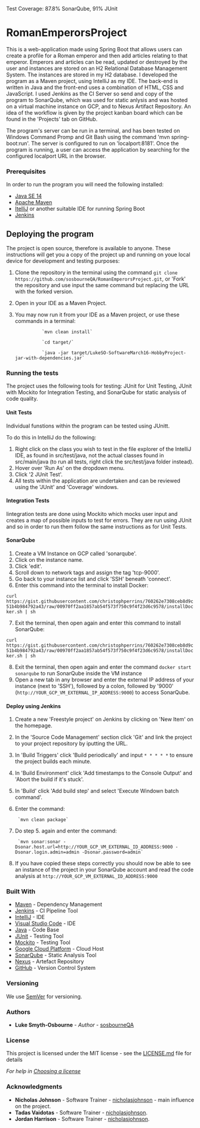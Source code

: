 Test Coverage: 87.8% SonarQube, 91% JUnit

# RomanEmperorsProject

This is a web-application made using Spring Boot that allows users can create a profile for a Roman emperor and then add articles relating to that emperor. Emperors and articles can be read, updated or destroyed by the user and instances are stored on an H2 Relational Database Management System. The instances are stored in my H2 database. I developed the program as a Maven project, using IntelliJ as my IDE. The back-end is written in Java and the front-end uses a combination of HTML, CSS and JavaScript. I used Jenkins as the CI Server so send and copy of the program to SonarQube, which was used for static anlysis and was hosted on a virtual machine instance on GCP, and to Nexus Artifact Repository. An idea of the workflow is given by the project kanban board which can be found in the 'Projects' tab on GitHub.

The program's server can be run in a terminal, and has been tested on Windows Command Promp and Git Bash using the command 'mvn spring-boot:run'. The server is configured to run on 'localport:8181'. Once the program is running, a user can access the application by searching for the configured localport URL in the browser.

### Prerequisites 

In order to run the program you will need the following installed:

* [Java SE 14](https://www.oracle.com/java/technologies/javase/jdk14-archive-downloads.html)
* [Apache Maven](https://maven.apache.org/)
* [ItelliJ](https://www.jetbrains.com/idea/download/#section=windows) or another suitable IDE for running Spring Boot 
* [Jenkins](https://www.jenkins.io/download/)


## Deploying the program

The project is open source, therefore is available to anyone. These instructions will get you a copy of the project up and running on youe local device for development and testing purposes:

1. Clone the repository in the terminal using the command `git clone https://github.com/sosbourneQA/RomanEmperorsProject.git`, or 'Fork' the repository and use input the same command but replacing the URL with the forked version.
2. Open in your IDE as a Maven Project.
3. You may now run it from your IDE as a Maven project, or use these commands in a terminal:

                 `mvn clean install`

                 `cd target/`

                 `java -jar target/LukeSO-SoftwareMarch16-HobbyProject-jar-with-dependencies.jar`


### Running the tests

The project uses the following tools for testing: JUnit for Unit Testing, JUnit with Mockito for Integration Testing, and SonarQube for static analysis of code quality.

#### Unit Tests

Individual funstions within the program can be tested using JUnitt.

To do this in IntelliJ do the following:

1. Right click on the class you wish to test in the file explorer of the IntelliJ IDE, as found in src/test/java, not the actual classes found in src/main/java (to run all tests, right click the src/test/java folder instead).
2. Hover over 'Run As' on the dropdown menu.
3. Click '2 JUnit Test'.
4. All tests within the application are undertaken and can be reviewed using the 'JUnit' and 'Coverage' windows.

#### Integration Tests

Iintegration tests are done using Mockito which mocks user input and creates a map of possible inputs to test for errors. They are run using JUnit and so in order to run them follow the same instructions as for Unit Tests.

#### SonarQube

1. Create a VM Instance on GCP called 'sonarqube'.
2. Click on the instance name.
3. Click 'edit'.
4. Scroll down to network tags and assign the tag 'tcp-9000'.
5. Go back to your instance list and click 'SSH' beneath 'connect'.
6. Enter this command into the terminal to install Docker:

`curl https://gist.githubusercontent.com/christophperrins/760262e7308ceb8d9c51b4b984792a43/raw/00970ff2aa1857ab54f573f750c9f4f23d6c9578/installDocker.sh | sh`

7. Exit the terminal, then open again and enter this command to install SonarQube:

`curl https://gist.githubusercontent.com/christophperrins/760262e7308ceb8d9c51b4b984792a43/raw/00970ff2aa1857ab54f573f750c9f4f23d6c9578/installDocker.sh | sh`

8. Exit the terminal, then open again and enter the command `docker start sonarqube` to run SonarQube inside the VM instance
9. Open a new tab in any browser and enter the external IP address of your instance (next to 'SSH'), followed by a colon, followed by '9000' (`http://YOUR_GCP_VM_EXTERNAL_IP_ADDRESS:9000`) to access SonarQube.

#### Deploy using Jenkins

1. Create a new 'Freestyle project' on Jenkins by clicking on 'New Item' on the homepage.
2. In the 'Source Code Management' section click 'Git' and link the project to your project repository by iputting the URL.
3. In 'Build Triggers' click 'Build periodically' and input `* * * * *` to ensure the project builds each minute.
4. In 'Build Environment' click 'Add timestamps to the Console Output' and 'Abort the build if it's stuck'.
5. In 'Build' click 'Add build step' and select 'Execute Windown batch command'. 
6. Enter the command: 

        `mvn clean package`
        
7. Do step 5. again and enter the command:

        `mvn sonar:sonar -Dsonar.host.url=http://YOUR_GCP_VM_EXTERNAL_ID_ADDRESS:9000 -Dsonar.login.admin=admin -Dsonar.password=admin`
        
8. If you have copied these steps correctly you should now be able to see an instance of the project in your SonarQube account and read the code analysis at `http://YOUR_GCP_VM_EXTERNAL_ID_ADDRESS:9000`


### Built With

* [Maven](https://maven.apache.org/) - Dependency Management
* [Jenkins](https://www.jenkins.io/) - CI Pipeline Tool
* [IntelliJ](https://www.jetbrains.com/idea/) - IDE
* [Visual Studio Code](https://code.visualstudio.com/) - IDE
* [Java](https://www.java.com/en/download/) - Code Base
* [JUnit](https://junit.org/junit4/) - Testing Tool
* [Mockito](https://site.mockito.org/) - Testing Tool
* [Google Cloud Platform](https://cloud.google.com/) - Cloud Host
* [SonarQube](https://www.sonarqube.org/) - Static Analysis Tool
* [Nexus](https://repository.apache.org/) - Artefact Repository
* [GitHub](https://github.com/) - Version Control System

### Versioning

We use [SemVer](http://semver.org/) for versioning.

### Authors

* **Luke Smyth-Osbourne** - *Author* - [sosbourneQA](https://github.com/sosbourneQA)


### License

This project is licensed under the MIT license - see the [LICENSE.md](LICENSE.md) file for details 

*For help in [Choosing a license](https://choosealicense.com/)*

### Acknowledgments

* **Nicholas Johnson** - Software Trainer - [nicholasjohnson](https://github.com/nickrstewarttds) - main influence on the project.
* **Tadas Vaidotas** - Software Trainer - [nicholasjohnson](https://github.com/nickrstewarttds).
* **Jordan Harrison** - Software Trainer - [nicholasjohnson](https://github.com/nickrstewarttds).


